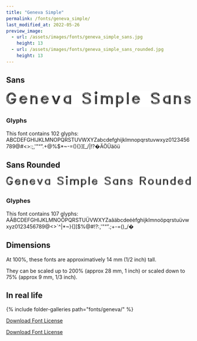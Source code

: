 ```yaml
---
title: "Geneva Simple"
permalink: /fonts/geneva_simple/
last_modified_at: 2022-05-26
preview_image:
  - url: /assets/images/fonts/geneva_simple_sans.jpg
    height: 13
  - url: /assets/images/fonts/geneva_simple_sans_rounded.jpg
    height: 13
---
```


## Sans

![Geneva Simple Sans](/assets/images/fonts/geneva_simple_sans.jpg)



### Glyphs

This font contains 102 glyphs:
ABCDEFGHIJKLMNOPQRSTUVWXYZabcdefghijklmnopqrstuvwxyz0123456789@#<>:;,'"“”.+@%$*~-=(){}][_/\|!?�ÄÖÜäöü

## Sans Rounded

![Geneva Simple Sans](/assets/images/fonts/geneva_simple_sans_rounded.jpg)


### Glyphes

This font contains 107 glyphs:
AÄBCDEFGHIJKLMNOÖPQRSTUÜVWXYZaâäbcdeéèfghijklmnoöpqrstuüvwxyz0123456789@<>`^|\*~}{][$%@#!?:,'"“”.;+-=()_/�


## Dimensions

At 100%, these fonts are approximatively  14 mm (1/2 inch) tall.

They can be scaled up to  200% (approx 28 mm, 1 inch) or scaled down to 75% (approx 9 mm, 1/3 inch).

## In real life

{% include folder-galleries path="fonts/geneva/" %}


[Download Font License](https://github.com/inkstitch/inkstitch/tree/main/fonts/geneva_simple/LICENSE)

[Download Font License](https://github.com/inkstitch/inkstitch/tree/main/fonts/geneva_rounded/LICENSE)
